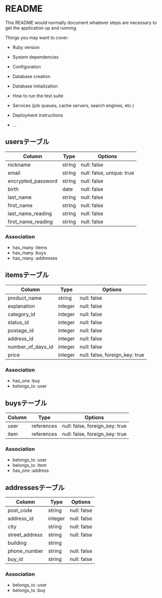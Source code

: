 # README

This README would normally document whatever steps are necessary to get the
application up and running.

Things you may want to cover:

* Ruby version

* System dependencies

* Configuration

* Database creation

* Database initialization

* How to run the test suite

* Services (job queues, cache servers, search engines, etc.)

* Deployment instructions

* ...


## usersテーブル

| Column                     | Type       | Options                   |
| -------------------------- | ---------- | ------------------------- |
| nickname                   | string     | null: false               |
| email                      | string     | null: false, unique: true |
| encrypted_password         | string     | null: false               |
| birth                      | date       | null: false               |
| last_name                  | string     | null: false               |
| first_name                 | string     | null: false               |
| last_name_reading          | string     | null: false               |
| first_name_reading         | string     | null: false               |

### Association
- has_many :items
- has_many :buys
- has_many :addresses

## itemsテーブル

| Column            | Type       | Options                        |
| ----------------- | ---------- | ------------------------------ |
| product_name      | string     | null: false                    |
| explanation       | integer    | null: false                    |
| category_id       | integer    | null: false                    |
| status_id         | integer    | null: false                    |
| postage_id        | integer    | null: false                    |
| address_id        | integer    | null: false                    |
| number_of_days_id | integer    | null: false                    |
| price             | integer    | null: false, foreign_key: true |

### Association
- has_one :buy
- belongs_to :user

## buysテーブル

| Column     | Type       | Options                        |
| ---------- | ---------- | ------------------------------ |
| user       | references | null: false, foreign_key: true |
| item       | references | null: false, foreign_key: true |

### Association
- belongs_to :user
- belongs_to :item
- has_one :address

## addressesテーブル

| Column         | Type       | Options           |
| -------------- | ---------- | ----------------- |
| post_code      | string     | null: false       |
| address_id     | integer    | null: false       |
| city           | string     | null: false       |
| street_address | string     | null: false       |
| building       | string     |                   |
| phone_number   | string     | null: false       |
| buy_id         | string     | null: false       |

### Association
- belongs_to :user
- belongs_to :buy
